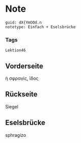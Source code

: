 # Note
```
guid: dX{YmOOd.n
notetype: Einfach + Eselsbrücke
```

### Tags
```
Lektion46
```

## Vorderseite
ἡ σφραγίς, ῖδος

## Rückseite
Siegel

## Eselsbrücke
sphragizo
